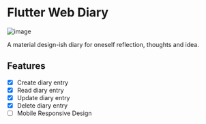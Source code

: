 # Flutter Web Diary

![image](https://user-images.githubusercontent.com/31005114/75440157-30634500-5996-11ea-8556-75f29c9752f3.png)


A material design-ish diary for oneself reflection, thoughts and idea.

## Features

- [X] Create diary entry
- [X] Read diary entry
- [X] Update diary entry
- [X] Delete diary entry
- [ ] Mobile Responsive Design
